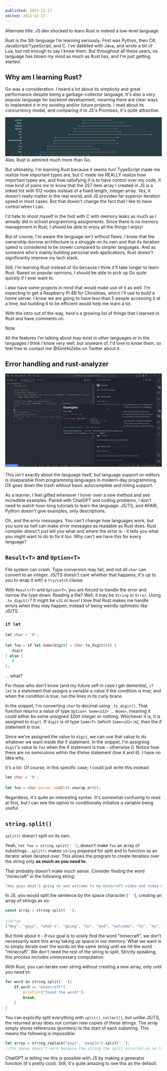 ```yaml
---
published: 2023-12-17
edited: 2023-12-17
---
```

Alternate title: JS dev shocked to learn Rust is indeed a low-level language

Rust is the 5th language I'm learning seriously. First was Python, then C#, JavaScript/TypeScript, and C. I've dabbled with Java, and wrote a bit of Lua, but not enough to say I know them. But throughout all these years, no language has blown my mind as much as Rust has, and I'm just getting started. 

## Why am I learning Rust?

Go was a consideration. I heard a lot about its simplicity and great performance despite being a garbage-collector language. It's also a very popular language for backend development, meaning there are clear ways to implement it in my existing and/or future projects. I read about its concurrency model, and comparing it to JS's Promises, it's quite attractive.

![](../../assets/blogs/language-admired-desired.png)
Alas, Rust is admired much more than Go.

But ultimately, I'm learning Rust because it seems fun! TypeScript made me realize how important types are, but C made me REALLY realize how important types are, and how satisfying it is to have control over my code. It now kind of pains me to know that the 257 item array I created in JS is a linked list with 512 nodes instead of a fixed length, integer array. *Yes*, it doesn't really matter in the real world, and JS provides far superior iteration speed in most cases. But that doesn't change the fact that I like to have control when I can.

I'd hate to shoot myself in the foot with C with memory leaks as much as I already did in school programming assignments. Since there is no memory management in Rust, I *should* be able to enjoy all the things I enjoy!

But of course, I'm aware the language isn't without flaws. I know that the ownership-borrow architecture is a struggle on its own and that its iteration speed is considered to be slower compared to simpler languages. And as someone who's mainly building personal web applications, Rust doesn't significantly improve my tech stack.

Still, I'm learning Rust instead of Go because I think it'll take longer to learn Rust. Based on popular opinions, I should be able to pick up Go quite quickly if I ever want to. 

I also have some projects in mind that would make use of it as well. I'm expecting to get a Raspberry Pi 4B for Christmas, which I'll use to build a home server. I know we are going to have less than 5 people accessing it at a time, but building it to be efficient would help me learn a lot.

With the intro out of the way, here's a growing list of things that I learned in Rust and have comments on.

> [!Note]
> All the features I'm talking about may exist in other languages or in the languages I think I know very well, but unaware of. I'd love to know them, so feel free to contact me @SimHoZebs on Twitter about it.

## Error handling and rust-analyzer

![](../../assets/blogs/rust-examples-chatgpt.png)

This isn't exactly about the language itself, but language support on editors is inseparable from programming languages in modern-day programming. DX goes down the trash without basic autocomplete and linting support. 

As a learner, I feel gifted whenever I hover over a new method and see incredible examples. Paired with ChatGPT and coding problems, I don't need to watch hour-long tutorials to learn the language. JS/TS, and AFAIR, Python doesn't give examples, only descriptions.

Oh, and the error messages. You can't change how languages work, but you sure as hell can make error messages as readable as Rust does. Rust compiler doesn't just tell you what and where the error is - it tells you what you might want to do to fix it too. Why can't we have this for every language?

## `Result<T>` and `Option<T>`

File system can crash. Type conversion may fail, and not all `char` can convert to an integer. JS/TS doesn't care whether that happens; it's up to you to wrap it with a `try/catch` clause.

With `Result<T>` and `Option<T>`, you are forced to handle the error and narrow the type down. Reading a file?  Well, it may be `String` or `Error`. Using `.to_digit()`? It might be `u32` or `None`! I love that Rust makes me handle errors when they may happen, instead of being weirdly optimistic like JS/TS.

### `if let`

 ```rust
let char = '9';

let foo = if let Some(digit) = char.to_digit(10) {
	digit
} else {
	0
};
```

... what?

For those who don't know (and my future self in case I get dementia), `if let` is a statement that assigns a variable a value if the condition is true; and when the condition is true, run the lines in its curly brace.

In the snippet, I'm converting `char` to decimal using `.to_digit()`.  That function returns a value of type `Option< Some<u32> , None>`, meaning it could either be some unsigned 32bit integer or nothing.  Whichever it is, it is assigned to `digit`. If `digit` is of type `Some<T>` (which `Some<u32>` is), then the if statement is true.

Since we've assigned the value to `digit`, we can use that value to do whatever we want inside the if statement. In the snippet, I'm assigning `digit`'s value to `foo` when the if statement is true - otherwise 0. Notice how there are no semicolons within the if/else statement (line 4 and 6). I have no idea why.

It's a lot. Of course, in this specific case, I could just write this instead:

```rust
let char = '9';

let foo = char.parse::<u32>().unwrap_or(0);
```

Regardless, it's quite an interesting syntax. It's somewhat confusing to read at first, but I can see the option to conditionally initialize a variable being useful.

## `string.split()`

`split()` doesn't split on its own.

Yeah, `let foo = string.split(' ')`, doesn't make `foo` an array of substrings. `.split()` makes `string` *prepared* for split and to function as an iterator when iterated over. This allows the program to create iterables over the string only **as much as you need to**.

That probably doesn't make much sense. Consider finding the word "minecraft" in the following string:

```rust
"Hey guys what's going on and welcome to my minecraft video and today we are going to build a cobblestone generator"
```

In JS, you would split the sentence by the space character (`' '`), creating an array of strings as so:

```js
const array = string.split(' ');

//array
["Hey", "guys", "what's", "going", "on", "and", "welcome", "to", "my", "minecraft", "video", ..., "generator"]
```

But think about it - if our goal is to *solely* find the word "minecraft", we don't necessarily want this array taking up space in our memory. What we want is to simply iterate over the words on the same string until we hit the word "minecraft". We don't need the rest of the string to split. Strictly speaking, this process includes unnecessary computation.

With Rust, you can iterate over string without creating a new array, only until you need to:

```rust
for word in string.split(' '){
	if word == "minecraft"{
		println!("found the word!");
		break;
	}
}
```

You can explicitly split everything with `split().collect()`, but unlike JS/TS, the returned array does not contain new copies of these strings. The array simply stores references (pointers) to the start of each substring. This means the following is impossible:

```rust
let array = string.replace("guys", "people").split(' ');
//the above doesn't work because the string the split occurred on no longer exists after the operation.
```

ChatGPT is telling me this *is* possible with JS by making a generator function (it's pretty cool). Still, it's quite amazing to see this as the default.

